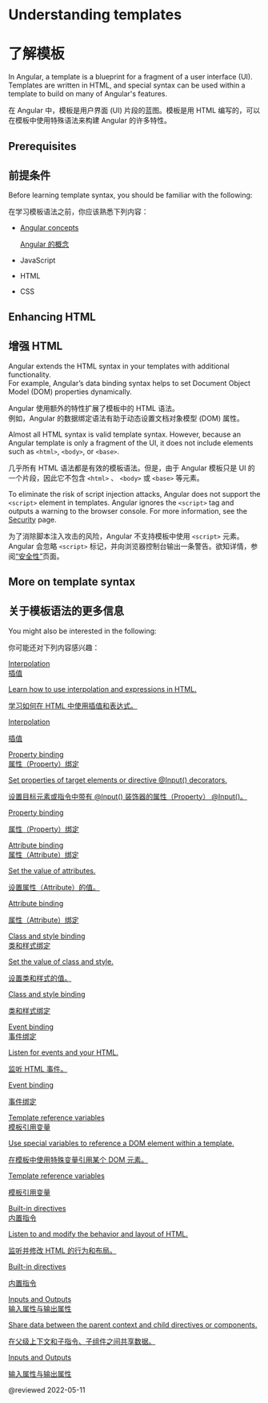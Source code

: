 # Understanding templates

# 了解模板

In Angular, a template is a blueprint for a fragment of a user interface (UI).  Templates are written in HTML, and special syntax can be used within a template to build on many of Angular's features.

在 Angular 中，模板是用户界面 (UI) 片段的蓝图。模板是用 HTML 编写的，可以在模板中使用特殊语法来构建 Angular 的许多特性。

## Prerequisites

## 前提条件

Before learning template syntax, you should be familiar with the following:

在学习模板语法之前，你应该熟悉下列内容：

* [Angular concepts](guide/architecture)

  [Angular 的概念](guide/architecture)

* JavaScript

* HTML

* CSS

## Enhancing HTML

## 增强 HTML

Angular extends the HTML syntax in your templates with additional functionality.  
For example, Angular’s data binding syntax helps to set Document Object Model (DOM) properties dynamically.

Angular 使用额外的特性扩展了模板中的 HTML 语法。<br />例如，Angular 的数据绑定语法有助于动态设置文档对象模型 (DOM) 属性。

Almost all HTML syntax is valid template syntax.  However, because an Angular template is only a fragment of the UI, it does not include elements such as `<html>`, `<body>`, or `<base>`.

几乎所有 HTML 语法都是有效的模板语法。但是，由于 Angular 模板只是 UI 的一个片段，因此它不包含 `<html>` 、 `<body>` 或 `<base>` 等元素。

<div class="alert is-important">

To eliminate the risk of script injection attacks, Angular does not support the `<script>` element in templates.  Angular ignores the `<script>` tag and outputs a warning to the browser console.
For more information, see the [Security](guide/security) page.

为了消除脚本注入攻击的风险，Angular 不支持模板中使用 `<script>` 元素。Angular 会忽略 `<script>` 标记，并向浏览器控制台输出一条警告。欲知详情，参阅[“安全性”](guide/security)页面。

</div>

## More on template syntax

## 关于模板语法的更多信息

You might also be interested in the following:

你可能还对下列内容感兴趣：

<div class="card-container">
    <a href="guide/interpolation" class="docs-card" title="Interpolation">
    <section>Interpolation</section>
    <section>插值</section>
    <p>Learn how to use interpolation and expressions in HTML.</p>
    <p>学习如何在 HTML 中使用插值和表达式。</p>
    <p class="card-footer">Interpolation</p>
    <p class="card-footer">插值</p>
</a>
<a href="guide/property-binding" class="docs-card" title="Property binding">
    <section>Property binding</section>
    <section>属性（Property）绑定</section>
    <p>Set properties of target elements or directive @Input() decorators.</p>
    <p>设置目标元素或指令中带有 @Input() 装饰器的属性（Property） @Input()。</p>
    <p class="card-footer">Property binding</p>
    <p class="card-footer">属性（Property）绑定</p>
</a>
<a href="guide/attribute-binding" class="docs-card" title="Attribute binding">
    <section>Attribute binding</section>
    <section>属性（Attribute）绑定</section>
    <p>Set the value of attributes.</p>
    <p>设置属性（Attribute）的值。</p>
    <p class="card-footer">Attribute binding</p>
    <p class="card-footer">属性（Attribute）绑定</p>
</a>
<a href="guide/class-binding" class="docs-card" title="Class and style binding">
    <section>Class and style binding</section>
    <section>类和样式绑定</section>
    <p>Set the value of class and style.</p>
    <p>设置类和样式的值。</p>
    <p class="card-footer">Class and style binding</p>
    <p class="card-footer">类和样式绑定</p>
</a>
<a href="guide/event-binding" class="docs-card" title="Event binding">
    <section>Event binding</section>
    <section>事件绑定</section>
    <p>Listen for events and your HTML.</p>
    <p>监听 HTML 事件。</p>
    <p class="card-footer">Event binding</p>
    <p class="card-footer">事件绑定</p>
</a>
<a href="guide/template-reference-variables" class="docs-card" title="Template reference variables">
    <section>Template reference variables</section>
    <section>模板引用变量</section>
    <p>Use special variables to reference a DOM element within a template.</p>
    <p>在模板中使用特殊变量引用某个 DOM 元素。</p>
    <p class="card-footer">Template reference variables</p>
    <p class="card-footer">模板引用变量</p>
</a>
<a href="guide/built-in-directives" class="docs-card" title="Built-in directives">
    <section>Built-in directives</section>
    <section>内置指令</section>
    <p>Listen to and modify the behavior and layout of HTML.</p>
    <p>监听并修改 HTML 的行为和布局。</p>
    <p class="card-footer">Built-in directives</p>
    <p class="card-footer">内置指令</p>
</a>
<a href="guide/inputs-outputs" class="docs-card" title="Inputs and Outputs">
    <section>Inputs and Outputs</section>
    <section>输入属性与输出属性</section>
    <p>Share data between the parent context and child directives or components.</p>
    <p>在父级上下文和子指令、子组件之间共享数据。</p>
    <p class="card-footer">Inputs and Outputs</p>
    <p class="card-footer">输入属性与输出属性</p>
</a>
</div>

@reviewed 2022-05-11